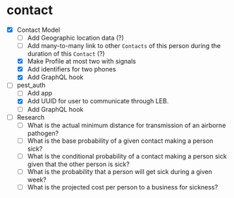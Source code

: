 # contact
- [x] Contact Model
  - [ ] Add Geographic location data (?)
  - [ ] Add many-to-many link to other `Contacts` of this person during the duration of this `Contact` (?)
  - [x] Make Profile at most two with signals
  - [x] Add identifiers for two phones
  - [x] Add GraphQL hook

- [ ] pest_auth
  - [ ] Add app
  - [x] Add UUID for user to communicate through LEB.
  - [ ] Add GraphQL hook

- [ ] Research
  - [ ] What is the actual minimum distance for transmission of an airborne pathogen?
  - [ ] What is the base probability of a given contact making a person sick?
  - [ ] What is the conditional probability of a contact making a person sick given that the other person is sick?
  - [ ] What is the probability that a person will get sick during a given week?
  - [ ] What is the projected cost per person to a business for sickness?
